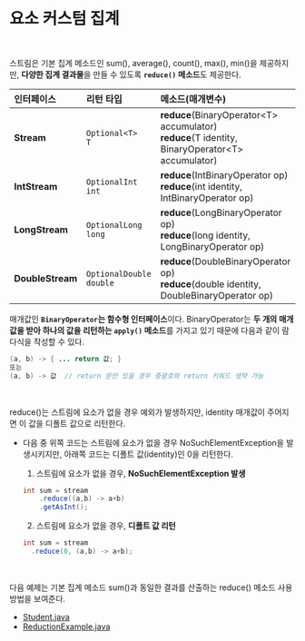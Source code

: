 # 요소 커스텀 집계
<br/>

스트림은 기본 집계 메소드인 sum(), average(), count(), max(), min()을 제공하지만, **다양한 집계 결과물**을 만들 수 있도록 **`reduce()` 메소드**도 제공한다.

|인터페이스|리턴 타입|메소드(매개변수)|
|:---|:---|:---|
|**Stream**|`Optional<T>`<br/>`T`|**reduce**(BinaryOperator\<T\> accumulator)<br/>**reduce**(T identity, BinaryOperator\<T\> accumulator)|
|**IntStream**|`OptionalInt`<br/>`int`|**reduce**(IntBinaryOperator op)<br/>**reduce**(int identity, IntBinaryOperator op)|
|**LongStream**|`OptionalLong`<br/>`long`|**reduce**(LongBinaryOperator op)<br/>**reduce**(long identity, LongBinaryOperator op)|
|**DoubleStream**|`OptionalDouble`<br/>`double`|**reduce**(DoubleBinaryOperator op)<br/>**reduce**(double identity, DoubleBinaryOperator op)|

매개값인 **`BinaryOperator`는 함수형 인터페이스**이다.
BinaryOperator는 **두 개의 매개값을 받아 하나의 값을 리턴하는 `apply()` 메소드**를 가지고 있기 때문에 다음과 같이 람다식을 작성할 수 있다.
```java
(a, b) -> { ... return 값; }
또는
(a, b) -> 값  // return 문만 있을 경우 중괄호와 return 키워드 생략 가능
```

<br/>

reduce()는 스트림에 요소가 없을 경우 예외가 발생하지만, identity 매개값이 주어지면 이 값을 디폴트 값으로 리턴한다.
- 다음 중 위쪽 코드는 스트림에 요소가 없을 경우 NoSuchElementException을 발생시키지만, 아래쪽 코드는 디폴트 값(identity)인 0을 리턴한다.
  
  1. 스트림에 요소가 없을 경우, **NoSuchElementException 발생**
  ```java
  int sum = stream
      .reduce((a,b) -> a+b)
      .getAsInt();
  ```
  2. 스트림에 요소가 없을 경우, **디폴트 값 리턴**
  ```java
  int sum = stream
    .reduce(0, (a,b) -> a+b);
  ```

<br/>

다음 예제는 기본 집계 메소드 sum()과 동일한 결과를 산출하는 reduce() 메소드 사용 방법을 보여준다.
- [Student.java](https://github.com/silxbro/java/blob/main/src/thisisjava/ch17/sec11/Student.java)
- [ReductionExample.java](https://github.com/silxbro/java/blob/main/src/thisisjava/ch17/sec11/ReductionExample.java)
